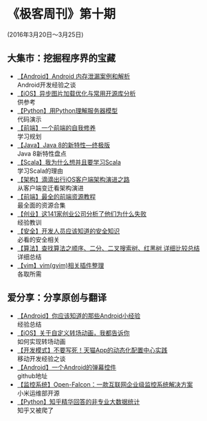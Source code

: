 # 《极客周刊》第十期

(2016年3月20日～3月25日)

## 大集市：挖掘程序界的宝藏

- [【Android】Android 内存泄漏案例和解析](https://drakeet.me/android-leaks)
<br>Android开发经验之谈
- [【iOS】异步图片加载优化与常用开源库分析](https://segmentfault.com/a/1190000002776279)
<br>供参考
- [【Python】用Python理解服务器模型](https://www.textarea.com/zhicheng/yong-python-lijie-fuwuqi-moxing-shang-566/)
<br>代码演示
- [【前端】一个前端的自我修养](http://taobaofed.org/blog/2016/03/23/the-growth-of-front-end/)
<br>学习规划
- [【Java】Java 8的新特性—终极版](http://www.jianshu.com/p/5b800057f2d8)
<br>Java 8新特性盘点
- [【Scala】我为什么想并且要学习Scala](https://codingstyle.cn/topics/134)
<br>学习Scala的理由
- [【架构】滴滴出行iOS客户端架构演进之路](https://mp.weixin.qq.com/s?__biz=MzA3ODg4MDk0Ng==&mid=402854111&idx=1&sn=5876e615fabd6d921285d904e16670fb)
<br>从客户端变迁看架构演进
- [【前端】最全的前端资源教程](https://github.com/AutumnsWind/Front-end-tutorial)
<br>最全面的资源合集
- [【创业】这141家创业公司分析了他们为什么失败](http://36kr.com/p/5044583.html)
<br>经验教训
- [【安全】开发人员应该知道的安全知识](http://www.yangguo.info/2016/03/12/%E5%BC%80%E5%8F%91%E4%BA%BA%E5%91%98%E5%BA%94%E8%AF%A5%E6%8E%8C%E6%8F%A1%E7%9A%84%E5%AE%89%E5%85%A8%E7%9F%A5%E8%AF%86/)
<br>必看的安全相关
- [【算法】查找算法之顺序、二分、二叉搜索树、红黑树 详细比较总结](http://threezj.com/2016/03/20/%E6%9F%A5%E6%89%BE%E7%AE%97%E6%B3%95%E4%B9%8B%E9%A1%BA%E5%BA%8F%E3%80%81%E4%BA%8C%E5%88%86%E3%80%81%E4%BA%8C%E5%8F%89%E6%90%9C%E7%B4%A2%E6%A0%91%E3%80%81%E7%BA%A2%E9%BB%91%E6%A0%91/)
<br>详细总结
- [【vim】vim(gvim)相关插件整理](http://www.vimer.cn/2010/06/%E6%9C%AC%E5%8D%9A%E4%BD%BF%E7%94%A8%E7%9A%84vimgvim%E7%9B%B8%E5%85%B3%E6%8F%92%E4%BB%B6%E6%95%B4%E7%90%86.html)
<br>各取所需

## 爱分享：分享原创与翻译

- [【Android】你应该知道的那些Android小经验](http://www.jayfeng.com/2016/03/18/%E4%BD%A0%E5%BA%94%E8%AF%A5%E7%9F%A5%E9%81%93%E7%9A%84%E9%82%A3%E4%BA%9BAndroid%E5%B0%8F%E7%BB%8F%E9%AA%8C/)
<br>经验总结
- [【iOS】关于自定义转场动画，我都告诉你](http://www.jianshu.com/p/38cd35968864)
<br>如何实现转场动画
- [【开发模式】不要写死！天猫App的动态化配置中心实践](http://mp.weixin.qq.com/s?__biz=MzA3ODg4MDk0Ng==&mid=402842876&idx=1&sn=e15d596c95bf7d1ed579cfd7e410696a)
<br>移动开发经验之谈
- [【Android】一个Android的弹幕控件](https://github.com/linsea/OpenDanmaku)
<br>github地址
- [【监控系统】Open-Falcon：一款互联网企业级监控系统解决方案](http://open-falcon.org/)
<br>小米运维部开源
- [【Python】知乎精华回答的非专业大数据统计](http://www.jianshu.com/p/6d53b34165d2)
<br>知乎又被爬了
